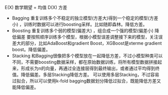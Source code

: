 E(X) 数学期望 = 均值
D(X) 方差

- Bagging 重复训练多个不稳定的独立模型(方差大)得到一个稳定的模型(方差小) ，训练时数据可以进行boosting采样。比如随即森林。降低方差。
- Boosting 重复训练多个弱的模型(偏差大) ，组合成一个强的模型(偏差小) 降低偏差 要按照顺序训练多个模型，根据小模型误差调整接下来的模型，关注误差大的部分，比如AdaBoost和gradient Boost，XGBoost是xterme gradient boost。降低偏差。
- Stacking 和Bagging很像把多个模型放在一起降低方差，不过小模型种类可以不同，不需要boosting数据采样，都在原始数据训练，将所有模型数据拼接起来，形成长为n的向量，再通过全连接层得到最终输出，或者通过平均得到终值。降低偏差。多层Stacking降低方差。
    可以使用多层Stacking，不过容易过拟合，所以可以使用k-fold bagging数据划分降低过拟合，既能降低方差又能降低偏差。



